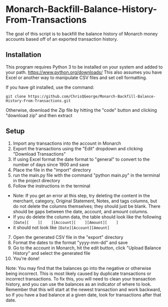 # Monarch-Backfill-Balance-History-From-Transactions
The goal of this script is to backfill the balance history of Monarch money accounts based off of an exported transaction history.

## Installation
This program requires Python 3 to be installed on your system and added to your path. https://www.python.org/downloads/
This also assumes you have Excel or another way to manipulate CSV files and set cell formatting.

If you have git installed, use the command:

`git clone https://github.com/ChrisQGeorge/Monarch-Backfill-Balance-History-From-Transactions.git`


Otherwise, download the Zip file by hitting the "code" button and clicking "download zip" and then extract

## Setup

1. Import any transactions into the account in Monarch
2. Export the transactions using the "Edit" dropdown and clicking "Download Transactions"
3. If using Excel format the date format to "general" to convert to the number of days since 1900 and save
4. Place the file in the "import" directory
5. run the main.py file with the command "python main.py" in the terminal in the project directory
6. Follow the instructions in the terminal
  * Note: If you get an error at this step, try deleting the content in the merchant, category, Original Statement,	Notes, and tags columns, but do not delete the columns themselves; they should just be blank. There should be gaps between the date, account, and amount columns.
  * If you do delete the column data, the table should look like the following
  `[Date][    ][    ][Account][    ][Amount][    ]`
  * it should not look like
  `[Date][Account][Amount]`
7. Open the generated CSV file in the "export" directory
8. Format the dates to the format "yyyy-mm-dd" and save
9. Go to the account in Monarch, hit the edit button, click "Upload Balance History" and select the generated file 
10. You're done!

Note: You may find that the balances go into the negative or otherwise being incorrect. This is most likely
caused by duplicate transactions or incorrect transactions. To fix this, you will need to clean your transaction history, and you can use the balances
as an indicator of where to look. Remember that this will start at the newest transaction and work backward, so if you have a bad balance at a given date,
look for transactions after that date.

